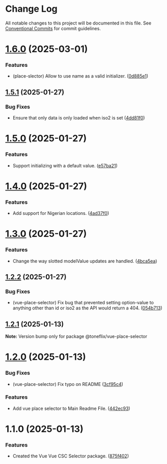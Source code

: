 # Change Log

All notable changes to this project will be documented in this file.
See [Conventional Commits](https://conventionalcommits.org) for commit guidelines.

# [1.6.0](https://github.com/toneflix/vue-component-pack/compare/@toneflix/vue-place-selector@1.5.1...@toneflix/vue-place-selector@1.6.0) (2025-03-01)

### Features

- (place-slector) Allow to use name as a valid initializer. ([0d885e1](https://github.com/toneflix/vue-component-pack/commit/0d885e16907a6ff15443fc855799d29b54b667cb))

## [1.5.1](https://github.com/toneflix/vue-component-pack/compare/@toneflix/vue-place-selector@1.5.0...@toneflix/vue-place-selector@1.5.1) (2025-01-27)

### Bug Fixes

- Ensure that only data is only loaded when iso2 is set ([4dd81f0](https://github.com/toneflix/vue-component-pack/commit/4dd81f086e9b2273b70a7a286ac11862639db1e7))

# [1.5.0](https://github.com/toneflix/vue-component-pack/compare/@toneflix/vue-place-selector@1.4.0...@toneflix/vue-place-selector@1.5.0) (2025-01-27)

### Features

- Support initializing with a default value. ([e57ba21](https://github.com/toneflix/vue-component-pack/commit/e57ba217307eadfdf2516fca4475a0e2e5a0508b))

# [1.4.0](https://github.com/toneflix/vue-component-pack/compare/@toneflix/vue-place-selector@1.3.0...@toneflix/vue-place-selector@1.4.0) (2025-01-27)

### Features

- Add support for Nigerian locations. ([4ad37f0](https://github.com/toneflix/vue-component-pack/commit/4ad37f0e8d4c4396032abbeed996a44349bdb12b))

# [1.3.0](https://github.com/toneflix/vue-component-pack/compare/@toneflix/vue-place-selector@1.2.2...@toneflix/vue-place-selector@1.3.0) (2025-01-27)

### Features

- Change the way slotted modelValue updates are handled. ([4bca5ea](https://github.com/toneflix/vue-component-pack/commit/4bca5ea2089eccd2a67d4d491445852894075a41))

## [1.2.2](https://github.com/toneflix/vue-component-pack/compare/@toneflix/vue-place-selector@1.2.1...@toneflix/vue-place-selector@1.2.2) (2025-01-27)

### Bug Fixes

- (vue-place-selector) Fix bug that prevented setting option-value to anything other than id or iso2 as the API would return a 404. ([054b713](https://github.com/toneflix/vue-component-pack/commit/054b713521244fd825c5606e5d711d8a1a47546f))

## [1.2.1](https://github.com/toneflix/vue-component-pack/compare/@toneflix/vue-place-selector@1.2.0...@toneflix/vue-place-selector@1.2.1) (2025-01-13)

**Note:** Version bump only for package @toneflix/vue-place-selector

# [1.2.0](https://github.com/toneflix/vue-component-pack/compare/@toneflix/vue-place-selector@1.1.0...@toneflix/vue-place-selector@1.2.0) (2025-01-13)

### Bug Fixes

- (vue-place-selector) Fix typo on README ([3cf95c4](https://github.com/toneflix/vue-component-pack/commit/3cf95c4d86483fcc4721e9f711952153aa9180bb))

### Features

- Add vue place selector to Main Readme File. ([442ec93](https://github.com/toneflix/vue-component-pack/commit/442ec9347de4b79dec65790ac304d7cd7e786c21))

# 1.1.0 (2025-01-13)

### Features

- Created the Vue Vue CSC Selector package. ([875f402](https://github.com/toneflix/vue-component-pack/commit/875f40261caae09327f04dad98567cc3a7ab3e1f))
